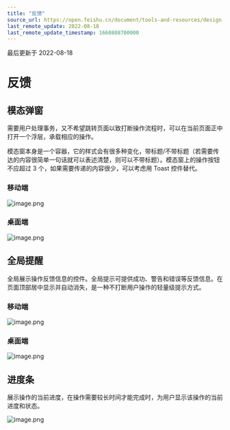 ```yaml
---
title: "反馈"
source_url: https://open.feishu.cn/document/tools-and-resources/design-specification/gadget-design-specification/visual-specifications/feedback
last_remote_update: 2022-08-18
last_remote_update_timestamp: 1660808700000
---
```

最后更新于 2022-08-18

# 反馈
## 模态弹窗
需要用户处理事务，又不希望跳转页面以致打断操作流程时，可以在当前页面正中打开一个浮层，承载相应的操作。

模态窗本身是一个容器，它的样式会有很多种变化，带标题/不带标题（若需要传达的内容很简单一句话就可以表述清楚，则可以不带标题）。模态窗上的操作按钮不应超过 3 个，如果需要传递的内容很少，可以考虑用 Toast 控件替代。
### 移动端

![image.png](https://sf3-cn.feishucdn.com/obj/open-platform-opendoc/cd2bb59f6b5fe12b8a0c688465cc915d_ft6Z3L6C5J.png?lazyload=true&width=2570&height=1792)
### 桌面端

![image.png](https://sf3-cn.feishucdn.com/obj/open-platform-opendoc/a5a7ef6b530fd5560d96aec541c9e1e3_6cBJaJW7TE.png?lazyload=true&width=1920&height=616)

## 全局提醒
全局展示操作反馈信息的控件。全局提示可提供成功、警告和错误等反馈信息。在页面顶部居中显示并自动消失，是一种不打断用户操作的轻量级提示方式。

### 移动端

![image.png](https://sf3-cn.feishucdn.com/obj/open-platform-opendoc/cbc19d4e534bbfb337dfc6abcc4df951_srlJ0tSvDm.png?lazyload=true&width=2264&height=1784)

### 桌面端

![image.png](https://sf3-cn.feishucdn.com/obj/open-platform-opendoc/660ca1742d81e4fc28b111f8c535aded_SFp7aRPkgi.png?lazyload=true&width=2596&height=416)

## 进度条
展示操作的当前进度，在操作需要较长时间才能完成时，为用户显示该操作的当前进度和状态。

![image.png](https://sf3-cn.feishucdn.com/obj/open-platform-opendoc/e1d38581036439f38f991df9884eb714_BMVeLltI6w.png?lazyload=true&width=1920&height=640)
